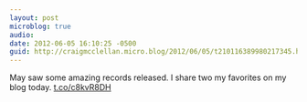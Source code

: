 ```yaml
---
layout: post
microblog: true
audio: 
date: 2012-06-05 16:10:25 -0500
guid: http://craigmcclellan.micro.blog/2012/06/05/t210116389980217345.html
---
```

May saw some amazing records released. I share two my favorites on my blog today. [t.co/c8kvR8DH](http://t.co/c8kvR8DH)
